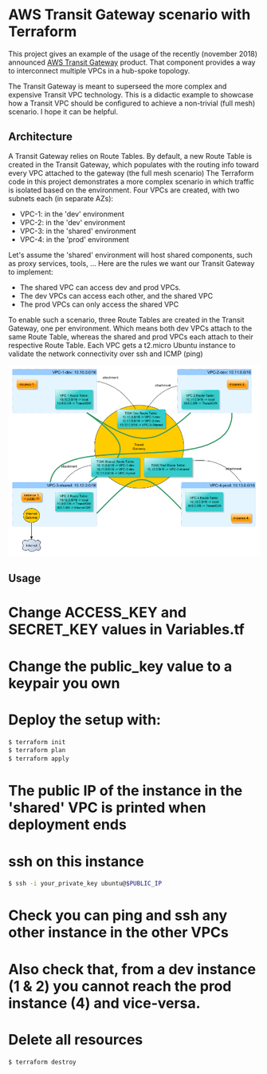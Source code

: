AWS Transit Gateway scenario with Terraform
===========================================

This project gives an example of the usage of the recently (november 2018) announced [AWS Transit Gateway](https://aws.amazon.com/transit-gateway/) product. That component provides a way to interconnect multiple VPCs in a hub-spoke topology.

The Transit Gateway is meant to superseed the more complex and expensive Transit VPC technology. This is a didactic example to showcase how a Transit VPC should be configured to achieve a non-trivial (full mesh) scenario. I hope it can be helpful.

Architecture
------------

A Transit Gateway relies on Route Tables. By default, a new Route Table is created in the Transit Gateway, which populates with the routing info toward every VPC attached to the gateway (the full mesh scenario)
The Terraform code in this project demonstrates a more complex scenario in which traffic is isolated based on the environment. Four VPCs are created, with two subnets each (in separate AZs):
* VPC-1: in the 'dev' environment
* VPC-2: in the 'dev' environment
* VPC-3: in the 'shared' environment
* VPC-4: in the 'prod' environment

Let's assume the 'shared' environment will host shared components, such as proxy services, tools, ... Here are the rules we want our Transit Gateway to implement:
* The shared VPC can access dev and prod VPCs.
* The dev VPCs can access each other, and the shared VPC
* The prod VPCs can only access the shared VPC

To enable such a scenario, three Route Tables are created in the Transit Gateway, one per environment. Which means both dev VPCs attach to the same Route Table, whereas the shared and prod VPCs each attach to their respective Route Table. Each VPC gets a t2.micro Ubuntu instance to validate the network connectivity over ssh and ICMP (ping)

<img src="./doc/transit-gateway.png">

Usage
-----


# Change ACCESS_KEY and SECRET_KEY values in Variables.tf
# Change the public_key value to a keypair you own
# Deploy the setup with:
```sh
$ terraform init
$ terraform plan
$ terraform apply
```
# The public IP of the instance in the 'shared' VPC is printed when deployment ends
# ssh on this instance
```sh
$ ssh -i your_private_key ubuntu@$PUBLIC_IP
```
# Check you can ping and ssh any other instance in the other VPCs
# Also check that, from a dev instance (1 & 2) you cannot reach the prod instance (4) and vice-versa.
# Delete all resources
```sh
$ terraform destroy
```
